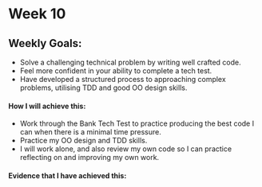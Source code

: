 # Week 10

## Weekly Goals:
- Solve a challenging technical problem by writing well crafted code.
- Feel more confident in your ability to complete a tech test.
- Have developed a structured process to approaching complex problems, utilising TDD and good OO design skills.

#### How I will achieve this:
- Work through the Bank Tech Test to practice producing the best code I can when there is a minimal time pressure.
- Practice my OO design and TDD skills.
- I will work alone, and also review my own code so I can practice reflecting on and improving my own work.

#### Evidence that I have achieved this:

